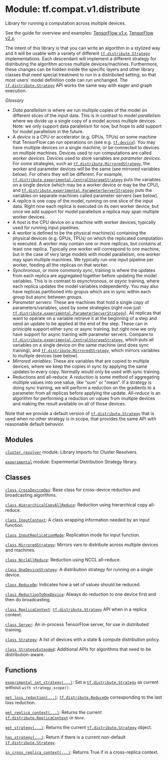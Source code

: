 <div itemscope itemtype="http://developers.google.com/ReferenceObject">
<meta itemprop="name" content="tf.compat.v1.distribute" />
<meta itemprop="path" content="Stable" />
</div>

# Module: tf.compat.v1.distribute

Library for running a computation across multiple devices.

<!-- Placeholder for "Used in" -->

See the guide for overview and examples:
[TensorFlow v1.x](https://www.tensorflow.org/guide/distribute_strategy),
[TensorFlow v2.x](https://www.tensorflow.org/alpha/guide/distribute_strategy).

The intent of this library is that you can write an algorithm in a stylized way
and it will be usable with a variety of different <a href="../../../tf/distribute/Strategy.md"><code>tf.distribute.Strategy</code></a>
implementations. Each descendant will implement a different strategy for
distributing the algorithm across multiple devices/machines.  Furthermore, these
changes can be hidden inside the specific layers and other library classes that
need special treatment to run in a distributed setting, so that most users'
model definition code can run unchanged. The <a href="../../../tf/distribute/Strategy.md"><code>tf.distribute.Strategy</code></a> API works
the same way with eager and graph execution.

*Glossary*

* _Data parallelism_ is where we run multiple copies of the model
  on different slices of the input data. This is in contrast to
  _model parallelism_ where we divide up a single copy of a model
  across multiple devices.
  Note: we only support data parallelism for now, but
  hope to add support for model parallelism in the future.
* A _device_ is a CPU or accelerator (e.g. GPUs, TPUs) on some machine that
  TensorFlow can run operations on (see e.g. <a href="../../../tf/device.md"><code>tf.device</code></a>). You may have multiple
  devices on a single machine, or be connected to devices on multiple
  machines. Devices used to run computations are called _worker devices_.
  Devices used to store variables are _parameter devices_. For some strategies,
  such as <a href="../../../tf/distribute/MirroredStrategy.md"><code>tf.distribute.MirroredStrategy</code></a>, the worker and parameter devices
  will be the same (see mirrored variables below). For others they will be
  different.  For example, <a href="../../../tf/distribute/experimental/CentralStorageStrategy.md"><code>tf.distribute.experimental.CentralStorageStrategy</code></a>
  puts the variables on a single device (which may be a worker device or may be
  the CPU), and <a href="../../../tf/distribute/experimental/ParameterServerStrategy.md"><code>tf.distribute.experimental.ParameterServerStrategy</code></a> puts the
  variables on separate machines called parameter servers (see below).
* A _replica_ is one copy of the model, running on one slice of the
  input data. Right now each replica is executed on its own
  worker device, but once we add support for model parallelism
  a replica may span multiple worker devices.
* A _host_ is the CPU device on a machine with worker devices, typically
  used for running input pipelines.
* A _worker_ is defined to be the physical machine(s) containing the physical
  devices (e.g. GPUs, TPUs) on which the replicated computation is executed. A
  worker may contain one or more replicas, but contains at least one
  replica. Typically one worker will correspond to one machine, but in the case
  of very large models with model parallelism, one worker may span multiple
  machines. We typically run one input pipeline per worker, feeding all the
  replicas on that worker.
* _Synchronous_, or more commonly _sync_, training is where the updates from
  each replica are aggregated together before updating the model variables. This
  is in contrast to _asynchronous_, or _async_ training, where each replica
  updates the model variables independently. You may also have replicas
  partitioned into gropus which are in sync within each group but async between
  groups.
* _Parameter servers_: These are machines that hold a single copy of
  parameters/variables, used by some strategies (right now just
  <a href="../../../tf/distribute/experimental/ParameterServerStrategy.md"><code>tf.distribute.experimental.ParameterServerStrategy</code></a>). All replicas that want
  to operate on a variable retrieve it at the beginning of a step and send an
  update to be applied at the end of the step. These can in priniciple support
  either sync or async training, but right now we only have support for async
  training with parameter servers. Compare to
  <a href="../../../tf/distribute/experimental/CentralStorageStrategy.md"><code>tf.distribute.experimental.CentralStorageStrategy</code></a>, which puts all variables
  on a single device on the same machine (and does sync training), and
  <a href="../../../tf/distribute/MirroredStrategy.md"><code>tf.distribute.MirroredStrategy</code></a>, which mirrors variables to multiple devices
  (see below).
* _Mirrored variables_: These are variables that are copied to multiple
  devices, where we keep the copies in sync by applying the same
  updates to every copy. Normally would only be used with sync training.
* Reductions and all-reduce: A _reduction_ is some method of aggregating
  multiple values into one value, like "sum" or "mean". If a strategy is doing
  sync training, we will perform a reduction on the gradients to a parameter
  from all replicas before applying the update. _All-reduce_ is an algorithm for
  performing a reduction on values from multiple devices and making the result
  available on all of those devices.

Note that we provide a default version of <a href="../../../tf/distribute/Strategy.md"><code>tf.distribute.Strategy</code></a> that is
used when no other strategy is in scope, that provides the same API with
reasonable default behavior.

## Modules

[`cluster_resolver`](../../../tf/compat/v1/distribute/cluster_resolver.md) module: Library Imports for Cluster Resolvers.

[`experimental`](../../../tf/compat/v1/distribute/experimental.md) module: Experimental Distribution Strategy library.

## Classes

[`class CrossDeviceOps`](../../../tf/distribute/CrossDeviceOps.md): Base class for cross-device reduction and broadcasting algorithms.

[`class HierarchicalCopyAllReduce`](../../../tf/distribute/HierarchicalCopyAllReduce.md): Reduction using hierarchical copy all-reduce.

[`class InputContext`](../../../tf/distribute/InputContext.md): A class wrapping information needed by an input function.

[`class InputReplicationMode`](../../../tf/distribute/InputReplicationMode.md): Replication mode for input function.

[`class MirroredStrategy`](../../../tf/compat/v1/distribute/MirroredStrategy.md): Mirrors vars to distribute across multiple devices and machines.

[`class NcclAllReduce`](../../../tf/distribute/NcclAllReduce.md): Reduction using NCCL all-reduce.

[`class OneDeviceStrategy`](../../../tf/compat/v1/distribute/OneDeviceStrategy.md): A distribution strategy for running on a single device.

[`class ReduceOp`](../../../tf/distribute/ReduceOp.md): Indicates how a set of values should be reduced.

[`class ReductionToOneDevice`](../../../tf/distribute/ReductionToOneDevice.md): Always do reduction to one device first and then do broadcasting.

[`class ReplicaContext`](../../../tf/distribute/ReplicaContext.md): <a href="../../../tf/distribute/Strategy.md"><code>tf.distribute.Strategy</code></a> API when in a replica context.

[`class Server`](../../../tf/distribute/Server.md): An in-process TensorFlow server, for use in distributed training.

[`class Strategy`](../../../tf/compat/v1/distribute/Strategy.md): A list of devices with a state & compute distribution policy.

[`class StrategyExtended`](../../../tf/compat/v1/distribute/StrategyExtended.md): Additional APIs for algorithms that need to be distribution-aware.

## Functions

[`experimental_set_strategy(...)`](../../../tf/distribute/experimental_set_strategy.md): Set a <a href="../../../tf/distribute/Strategy.md"><code>tf.distribute.Strategy</code></a> as current without `with strategy.scope()`.

[`get_loss_reduction(...)`](../../../tf/compat/v1/distribute/get_loss_reduction.md): <a href="../../../tf/distribute/ReduceOp.md"><code>tf.distribute.ReduceOp</code></a> corresponding to the last loss reduction.

[`get_replica_context(...)`](../../../tf/distribute/get_replica_context.md): Returns the current <a href="../../../tf/distribute/ReplicaContext.md"><code>tf.distribute.ReplicaContext</code></a> or `None`.

[`get_strategy(...)`](../../../tf/distribute/get_strategy.md): Returns the current <a href="../../../tf/distribute/Strategy.md"><code>tf.distribute.Strategy</code></a> object.

[`has_strategy(...)`](../../../tf/distribute/has_strategy.md): Return if there is a current non-default <a href="../../../tf/distribute/Strategy.md"><code>tf.distribute.Strategy</code></a>.

[`in_cross_replica_context(...)`](../../../tf/distribute/in_cross_replica_context.md): Returns True if in a cross-replica context.


